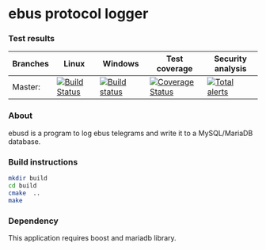 # ebus protocol logger

### Test results

Branches  | Linux | Windows | Test coverage | Security analysis
----------|-------|---------|---------------| -----------------
Master:   | [![Build Status](https://travis-ci.com/m7b/ebusd.svg?branch=master)](https://travis-ci.com/m7b/ebusd) | [![Build status](https://ci.appveyor.com/api/projects/status/0ct4tlnm6rkxava0?svg=true)](https://ci.appveyor.com/project/m7b/ebusd) | [![Coverage Status](https://coveralls.io/repos/github/m7b/ebusd/badge.svg?branch=master)](https://coveralls.io/github/m7b/ebusd?branch=master) | [![Total alerts](https://img.shields.io/lgtm/alerts/g/m7b/ebusd.svg?logo=lgtm&logoWidth=18)](https://lgtm.com/projects/g/m7b/ebusd/alerts/)

### About

ebusd is a program to log ebus telegrams and write it to a MySQL/MariaDB database.

### Build instructions

```bash
mkdir build
cd build
cmake  ..
make
```

### Dependency

This application requires boost and mariadb library.
